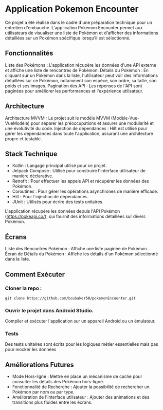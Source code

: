 # Application Pokemon Encounter

Ce projet a été réalisé dans le cadre d'une préparation technique pour un entretien d'embauche.
L'application Pokemon Encounter permet aux utilisateurs de visualiser une liste de Pokémon et d'afficher des informations détaillées sur un Pokémon spécifique lorsqu'il est sélectionné.

## Fonctionnalités

Liste des Pokémons : L'application récupère les données d'une API externe et affiche une liste de rencontres de Pokémon.
Détails du Pokémon : En cliquant sur un Pokémon dans la liste, l'utilisateur peut voir des informations détaillées sur ce Pokémon, notamment son espèce, son ordre, sa taille, son poids et ses images.
Pagination des API : Les réponses de l'API sont paginées pour améliorer les performances et l'expérience utilisateur.

## Architecture

Architecture MVVM : Le projet suit le modèle MVVM (Modèle-Vue-VueModèle) pour séparer les préoccupations et assurer une modularité et une évolutivité du code.
Injection de dépendances : Hilt est utilisé pour gérer les dépendances dans toute l'application, assurant une architecture propre et testable.

## Stack Technique

- Kotlin : Langage principal utilisé pour ce projet.
- Jetpack Compose : Utilisé pour construire l'interface utilisateur de manière déclarative.
- Retrofit : Pour effectuer les appels API et récupérer les données des Pokémon.
- Coroutines : Pour gérer les opérations asynchrones de manière efficace.
- Hilt : Pour l'injection de dépendances.
- JUnit : Utilisés pour écrire des tests unitaires.

L'application récupère les données depuis l'API Pokémon (https://pokeapi.co/), qui fournit des informations détaillées sur divers Pokémon.

## Écrans

Liste des Rencontres Pokémon : Affiche une liste paginée de Pokémon.
Écran de Détails du Pokémon : Affiche les détails d'un Pokémon sélectionné dans la liste.

## Comment Exécuter

### Cloner la repo :
``` shell
git clone https://github.com/boubaker50/pokemonEncounter.git
```

### Ouvrir le projet dans Android Studio.
Compiler et exécuter l'application sur un appareil Android ou un émulateur.

### Tests

Des tests unitaires sont écrits pour les logiques métier essentielles mais pas pour mocker les données 

## Améliorations Futures

- Mode Hors-ligne : Mettre en place un mécanisme de cache pour consulter les détails des Pokémon hors-ligne.
- Fonctionnalité de Recherche : Ajouter la possibilité de rechercher un Pokémon par nom ou par type.
- Amélioration de l'interface utilisateur : Ajouter des animations et des transitions plus fluides entre les écrans.
